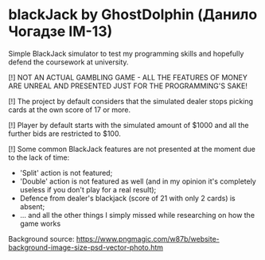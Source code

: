 # blackJack by GhostDolphin (Данило Чогадзе IM-13)

  Simple BlackJack simulator to test my programming skills and hopefully defend the coursework at university.
  
[!] NOT AN ACTUAL GAMBLING GAME - ALL THE FEATURES OF MONEY ARE UNREAL AND PRESENTED JUST FOR THE PROGRAMMING'S SAKE!

[!] The project by default considers that the simulated dealer stops picking cards at the own score of 17 or more.

[!] Player by default starts with the simulated amount of $1000 and all the further bids are restricted to $100.

[!] Some common BlackJack features are not presented at the moment due to the lack of time:
- 'Split' action is not featured;
- 'Double' action is not featured as well (and in my opinion it's completely useless if you don't play for a real result);
- Defence from dealer's blackjack (score of 21 with only 2 cards) is absent;
- ... and all the other things I simply missed while researching on how the game works

Background source: https://www.pngmagic.com/w87b/website-background-image-size-psd-vector-photo.htm
